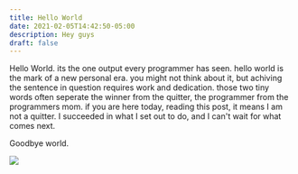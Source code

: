 ```yaml
---
title: Hello World
date: 2021-02-05T14:42:50-05:00
description: Hey guys
draft: false
---
```

Hello World. its the one output every programmer has seen. hello world is the mark of a new personal era. you might not think about it, but achiving the sentence in question requires work and dedication. those two tiny words often seperate the winner from the quitter, the programmer from the programmers mom. if you are here today, reading this post, it means I am not a quitter. I succeeded in what I set out to do, and I can't wait for what comes next.

Goodbye world.

![](/img/51836263-1-.png)